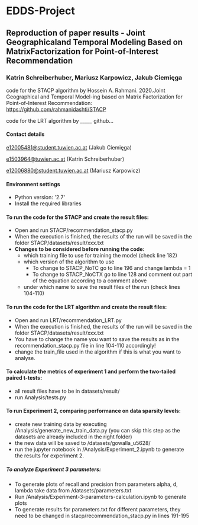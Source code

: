 # EDDS-Project
## Reproduction of paper results - Joint Geographicaland Temporal Modeling Based on MatrixFactorization for Point-of-Interest Recommendation
### Katrin Schreiberhuber, Mariusz Karpowicz, Jakub Ciemięga

code for the STACP algorithm by Hossein A. Rahmani. 2020.Joint Geographical and Temporal Model-ing based on Matrix Factorization for Point-of-Interest Recommendation:
https://github.com/rahmanidashti/STACP

code for the LRT algorithm by *_____*
github...

#### Contact details
e12005481@student.tuwien.ac.at (Jakub Ciemięga)

e1503964@tuwien.ac.at (Katrin Schreiberhuber)

e12006880@student.tuwien.ac.at (Mariusz Karpowicz)

#### Environment settings
- Python version: '2.7'
- Install the required libraries


#### To run the code for the STACP and create the result files:

- Open and run STACP/recommendation_stacp.py
- When the execution is finished, the results of the run will be saved in the folder STACP/datasets/result/xxx.txt 
- **Changes to be considered before running the code:**
    - which training file to use for training the model (check line 182)
    - which version of the algorithm to use
        - To change to STACP_NoTC go to line 196 and change lambda = 1
        - To change to STACP_NoCTX go to line 128 and comment out part of the equation according to a comment above
    - under which name to save the result files of the run (check lines 104-110)

#### To run the code for the LRT algorithm and create the result files:
- Open and run  LRT/recommendation_LRT.py
- When the execution is finished, the results of the run will be saved in the folder STACP/datasets/result/xxx.txt 
- You have to change the name you want to save the results as in the recommendation_stacp.py file in line 104-110 accordingly!
- change the train_file used in the algorithm if this is what you want to analyse.

#### To calculate the metrics  of experiment 1 and perform the two-tailed paired t-tests:
- all result files have to be in datasets/result/
- run Analysis/tests.py

#### To run Experiment 2, comparing performance on data sparsity levels:
- create new training data by executing /Analysis/generate_new_train_data.py (you can skip this step as the datasets are already included in the right folder)
- the new data will be saved to /datasets/gowalla_u5628/
- run the jupyter notebook in /Analysis/Experiment_2.ipynb to generate the results for experiment 2.


##### To analyze Experiment 3 parameters:
- To generate plots of recall and precision from parameters alpha, d, lambda take data from /datasets/parameters.txt
- Run /Analysis/Experiment-3-parameters-calculation.ipynb to generate plots
- To generate results for parameters.txt for different parameters, they need to be changed in stacp/recommendation_stacp.py in lines 191-195
